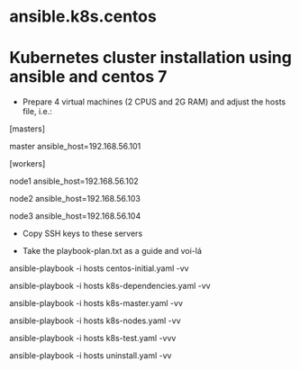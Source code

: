 # ansible.k8s.centos
# Kubernetes cluster installation using ansible and centos 7

- Prepare 4 virtual machines (2 CPUS and 2G RAM) and adjust the hosts file, i.e.:

[masters]

master ansible_host=192.168.56.101


[workers]

node1 ansible_host=192.168.56.102

node2 ansible_host=192.168.56.103

node3 ansible_host=192.168.56.104


- Copy SSH keys to these servers

- Take the playbook-plan.txt as a guide and voi-lá

ansible-playbook -i hosts centos-initial.yaml -vv

ansible-playbook -i hosts k8s-dependencies.yaml -vv

ansible-playbook -i hosts k8s-master.yaml -vv

ansible-playbook -i hosts k8s-nodes.yaml -vv

ansible-playbook -i hosts k8s-test.yaml -vvv

ansible-playbook -i hosts uninstall.yaml -vv

